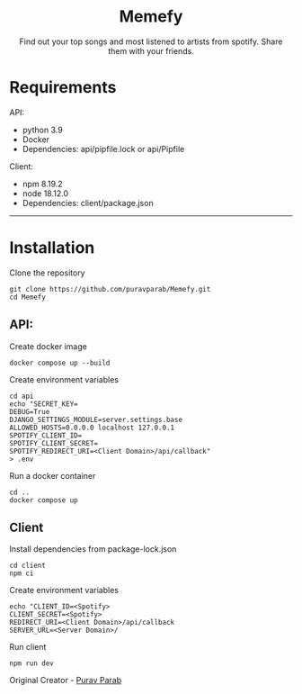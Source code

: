 <p align="center">
</p>

<p align="center">
	<h1 align="center">
		Memefy
	</h1>
	<p align="center">
	    Find out your top songs and most listened to artists from spotify. Share them with your friends.
	</p
</p>

# Requirements

API: 
- python 3.9
- Docker
- Dependencies: api/pipfile.lock or api/Pipfile

Client:
- npm 8.19.2
- node 18.12.0
- Dependencies: client/package.json

---

# Installation

Clone the repository
```
git clone https://github.com/puravparab/Memefy.git
cd Memefy
```

## API:
Create docker image
```
docker compose up --build
```
Create environment variables
```
cd api
echo "SECRET_KEY=
DEBUG=True
DJANGO_SETTINGS_MODULE=server.settings.base
ALLOWED_HOSTS=0.0.0.0 localhost 127.0.0.1
SPOTIFY_CLIENT_ID=
SPOTIFY_CLIENT_SECRET=
SPOTIFY_REDIRECT_URI=<Client Domain>/api/callback"
> .env
```
Run a docker container
```
cd ..
docker compose up
```
## Client
Install dependencies from package-lock.json
```
cd client
npm ci
```
Create environment variables
```
echo "CLIENT_ID=<Spotify>
CLIENT_SECRET=<Spotify>
REDIRECT_URI=<Client Domain>/api/callback
SERVER_URL=<Server Domain>/
```
Run client
```
npm run dev
```

Original Creator - [Purav Parab](https://github.com/puravparab)